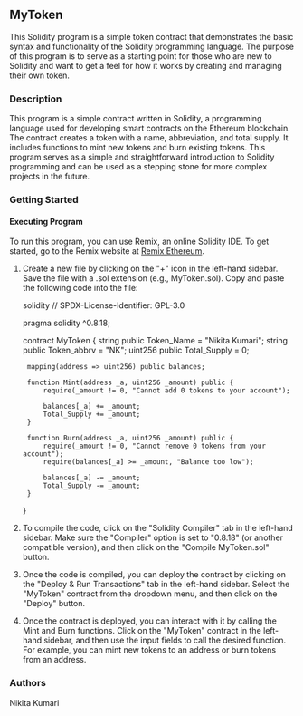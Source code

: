 ## MyToken

This Solidity program is a simple token contract that demonstrates the basic syntax and functionality of the Solidity programming language. The purpose of this program is to serve as a starting point for those who are new to Solidity and want to get a feel for how it works by creating and managing their own token.

### Description

This program is a simple contract written in Solidity, a programming language used for developing smart contracts on the Ethereum blockchain. The contract creates a token with a name, abbreviation, and total supply. It includes functions to mint new tokens and burn existing tokens. This program serves as a simple and straightforward introduction to Solidity programming and can be used as a stepping stone for more complex projects in the future.

### Getting Started

#### Executing Program

To run this program, you can use Remix, an online Solidity IDE. To get started, go to the Remix website at [Remix Ethereum](https://remix.ethereum.org/).

1. Create a new file by clicking on the "+" icon in the left-hand sidebar. Save the file with a .sol extension (e.g., MyToken.sol). Copy and paste the following code into the file:

    solidity
    // SPDX-License-Identifier: GPL-3.0

    pragma solidity ^0.8.18;

    contract MyToken {
        string public Token_Name = "Nikita Kumari";
        string public Token_abbrv = "NK"; 
        uint256 public Total_Supply = 0;
        
        mapping(address => uint256) public balances;

        function Mint(address _a, uint256 _amount) public {
            require(_amount != 0, "Cannot add 0 tokens to your account");
            
            balances[_a] += _amount;
            Total_Supply += _amount;
        }

        function Burn(address _a, uint256 _amount) public {
            require(_amount != 0, "Cannot remove 0 tokens from your account");
            require(balances[_a] >= _amount, "Balance too low");
            
            balances[_a] -= _amount;
            Total_Supply -= _amount; 
        }
    }
    

2. To compile the code, click on the "Solidity Compiler" tab in the left-hand sidebar. Make sure the "Compiler" option is set to "0.8.18" (or another compatible version), and then click on the "Compile MyToken.sol" button.

3. Once the code is compiled, you can deploy the contract by clicking on the "Deploy & Run Transactions" tab in the left-hand sidebar. Select the "MyToken" contract from the dropdown menu, and then click on the "Deploy" button.

4. Once the contract is deployed, you can interact with it by calling the Mint and Burn functions. Click on the "MyToken" contract in the left-hand sidebar, and then use the input fields to call the desired function. For example, you can mint new tokens to an address or burn tokens from an address.

### Authors

Nikita Kumari
